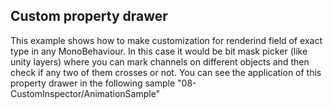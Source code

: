 ## Custom property drawer

This example shows how to make customization for renderind field of exact type in any MonoBehaviour. In this case it would be bit mask picker (like unity layers) where you can mark channels on different objects and then check if any two of them crosses or not.
You can see the application of this property drawer in the following sample "08-CustomInspector/AnimationSample"